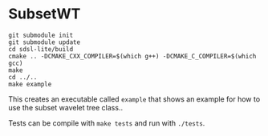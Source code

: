 # SubsetWT

```
git submodule init
git submodule update
cd sdsl-lite/build
cmake .. -DCMAKE_CXX_COMPILER=$(which g++) -DCMAKE_C_COMPILER=$(which gcc)
make
cd ../..
make example
```

This creates an executable called `example` that shows an example for how to use the subset wavelet tree class..

Tests can be compile with `make tests` and run with `./tests`.
